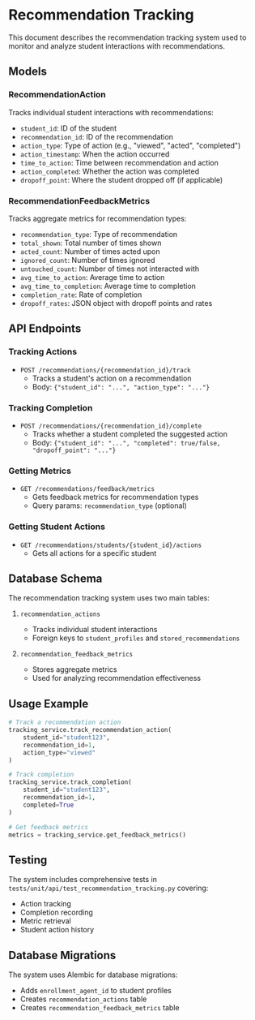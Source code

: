 # Recommendation Tracking

This document describes the recommendation tracking system used to monitor and analyze student interactions with recommendations.

## Models

### RecommendationAction
Tracks individual student interactions with recommendations:
- `student_id`: ID of the student
- `recommendation_id`: ID of the recommendation
- `action_type`: Type of action (e.g., "viewed", "acted", "completed")
- `action_timestamp`: When the action occurred
- `time_to_action`: Time between recommendation and action
- `action_completed`: Whether the action was completed
- `dropoff_point`: Where the student dropped off (if applicable)

### RecommendationFeedbackMetrics
Tracks aggregate metrics for recommendation types:
- `recommendation_type`: Type of recommendation
- `total_shown`: Total number of times shown
- `acted_count`: Number of times acted upon
- `ignored_count`: Number of times ignored
- `untouched_count`: Number of times not interacted with
- `avg_time_to_action`: Average time to action
- `avg_time_to_completion`: Average time to completion
- `completion_rate`: Rate of completion
- `dropoff_rates`: JSON object with dropoff points and rates

## API Endpoints

### Tracking Actions
- `POST /recommendations/{recommendation_id}/track`
  - Tracks a student's action on a recommendation
  - Body: `{"student_id": "...", "action_type": "..."}`

### Tracking Completion
- `POST /recommendations/{recommendation_id}/complete`
  - Tracks whether a student completed the suggested action
  - Body: `{"student_id": "...", "completed": true/false, "dropoff_point": "..."}`

### Getting Metrics
- `GET /recommendations/feedback/metrics`
  - Gets feedback metrics for recommendation types
  - Query params: `recommendation_type` (optional)

### Getting Student Actions
- `GET /recommendations/students/{student_id}/actions`
  - Gets all actions for a specific student

## Database Schema

The recommendation tracking system uses two main tables:

1. `recommendation_actions`
   - Tracks individual student interactions
   - Foreign keys to `student_profiles` and `stored_recommendations`

2. `recommendation_feedback_metrics`
   - Stores aggregate metrics
   - Used for analyzing recommendation effectiveness

## Usage Example

```python
# Track a recommendation action
tracking_service.track_recommendation_action(
    student_id="student123",
    recommendation_id=1,
    action_type="viewed"
)

# Track completion
tracking_service.track_completion(
    student_id="student123",
    recommendation_id=1,
    completed=True
)

# Get feedback metrics
metrics = tracking_service.get_feedback_metrics()
```

## Testing

The system includes comprehensive tests in `tests/unit/api/test_recommendation_tracking.py` covering:
- Action tracking
- Completion recording
- Metric retrieval
- Student action history

## Database Migrations

The system uses Alembic for database migrations:
- Adds `enrollment_agent_id` to student profiles
- Creates `recommendation_actions` table
- Creates `recommendation_feedback_metrics` table 